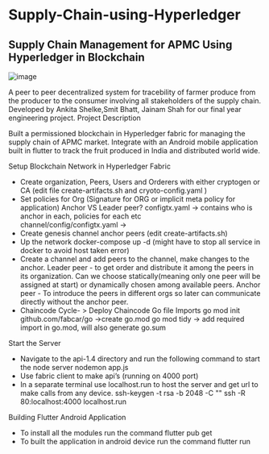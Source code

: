 # Supply-Chain-using-Hyperledger

## Supply Chain Management for APMC Using Hyperledger in Blockchain

![image](https://user-images.githubusercontent.com/46996519/170439070-94b66ce6-5b5e-4765-a598-cf727b087208.png)


A peer to peer  decentralized system for tracebility of farmer produce from the producer to the consumer involving all stakeholders of the supply chain. Developed by
Ankita Shelke,Smit Bhatt, Jainam Shah for our final year engineering project.
Project Description

Built a permissioned blockchain in Hyperledger fabric for managing the supply chain of APMC market. Integrate with an Android mobile application built in flutter to track the fruit produced in India and distributed world wide. 


Setup Blockchain Network in Hyperledger Fabric

- Create organization, Peers, Users and Orderers with either cryptogen or CA (edit file create-artifacts.sh and cryoto-config.yaml ) 
- Set policies for Org (Signature for ORG or implicit meta policy for application)
  Anchor VS Leader peer?
  configtx.yaml -> contains who is anchor in each, policies for each etc  
  channel/config/configtx.yaml ->
- Create genesis channel anchor peers (edit create-artifacts.sh) 
- Up the network docker-compose up -d (might have to stop all service in docker to avoid host taken error)
- Create a channel and add peers to the channel, make changes to the anchor. 
  Leader peer - to get order and distribute it among the peers in its organization. Can we choose statically(meaning only one peer will be assigned at start) or dynamically chosen among available peers.
  Anchor peer - To introduce the peers in different orgs so later can communicate directly without the anchor peer. 
- Chaincode Cycle- > Deploy Chaincode
	Go file Imports 
  go mod init github.com/fabcar/go ->create go.mod 
  go mod tidy  -> add required import in go.mod, will also generate go.sum



Start the Server

- Navigate to the api-1.4 directory and run the following command to start the node server
  nodemon app.js
- Use fabric client to make api’s (running on 4000 port)
- In a separate terminal use localhost.run to host the server and get url to make calls from any device.
   ssh-keygen -t rsa -b 2048 -C "<comment>"
   ssh -R 80:localhost:4000 localhost.run
 
 
Building Flutter Android Application 
 
- To install all the modules run the command 
  flutter pub get
- To built the application in android device run the command 
  flutter run 

